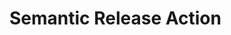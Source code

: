 # Semantic Release Action

<!-- toc -->



<!-- Regenerate with "pre-commit run -a markdown-toc" -->

<!-- tocstop -->

<!-- action-docs-header source="action.yml" -->

<!-- action-docs-description source="action.yml" -->

<!-- action-docs-inputs source="action.yml" -->

<!-- action-docs-outputs source="action.yml" -->

<!-- action-docs-runs source="action.yml" -->
